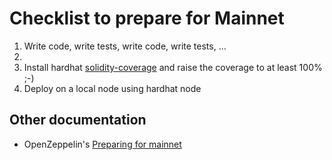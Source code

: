 # Checklist to prepare for Mainnet

1. Write code, write tests, write code, write tests, ...
2. 
3. Install hardhat [solidity-coverage](https://hardhat.org/plugins/solidity-coverage.html) and raise the coverage to at least 100% ;-)
4. Deploy on a local node using hardhat node



## Other documentation
- OpenZeppelin's [Preparing for mainnet](https://docs.openzeppelin.com/learn/preparing-for-mainnet)
